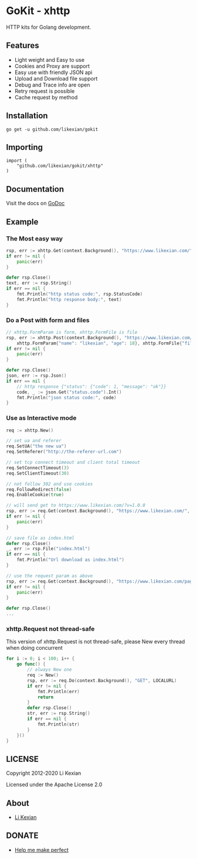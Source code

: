 # GoKit - xhttp

HTTP kits for Golang development.

## Features

- Light weight and Easy to use
- Cookies and Proxy are support
- Easy use with friendly JSON api
- Upload and Download file support
- Debug and Trace info are open
- Retry request is possible
- Cache request by method

## Installation

    go get -u github.com/likexian/gokit

## Importing

    import (
        "github.com/likexian/gokit/xhttp"
    )

## Documentation

Visit the docs on [GoDoc](https://godoc.org/github.com/likexian/gokit/xhttp)

## Example

### The Most easy way

```go
rsp, err := xhttp.Get(context.Background(), "https://www.likexian.com/")
if err != nil {
    panic(err)
}

defer rsp.Close()
text, err := rsp.String()
if err == nil {
    fmt.Println("http status code:", rsp.StatusCode)
    fmt.Println("http response body:", text)
}
```

### Do a Post with form and files

```go
// xhttp.FormParam is form, xhttp.FormFile is file
rsp, err := xhttp.Post(context.Background(), "https://www.likexian.com/",
    xhttp.FormParam{"name": "likexian", "age": 18}, xhttp.FormFile{"file": "README.md"})
if err != nil {
    panic(err)
}

defer rsp.Close()
json, err := rsp.Json()
if err == nil {
    // http response {"status": {"code": 1, "message": "ok"}}
    code, _ := json.Get("status.code").Int()
    fmt.Println("json status code:", code)
}
```

### Use as Interactive mode

```go
req := xhttp.New()

// set ua and referer
req.SetUA("the new ua")
req.SetReferer("http://the-referer-url.com")

// set tcp connect timeout and client total timeout
req.SetConnectTimeout(3)
req.SetClientTimeout(30)

// not follow 302 and use cookies
req.FollowRedirect(false)
req.EnableCookie(true)

// will send get to https://www.likexian.com/?v=1.0.0
rsp, err := req.Get(context.Background(), "https://www.likexian.com/", xhttp.QueryParam{"v", "1.0.0"})
if err != nil {
    panic(err)
}

// save file as index.html
defer rsp.Close()
_, err := rsp.File("index.html")
if err == nil {
    fmt.Println("Url download as index.html")
}

// use the request param as above
rsp, err := req.Get(context.Background(), "https://www.likexian.com/page/")
if err != nil {
    panic(err)
}

defer rsp.Close()
...
```

### xhttp.Request not thread-safe

This version of xhttp.Request is not thread-safe, please New every thread when doing concurrent

```go
for i := 0; i < 100; i++ {
    go func() {
        // always New one
        req := New()
        rsp, err := req.Do(context.Background(), "GET", LOCALURL)
        if err != nil {
            fmt.Println(err)
            return
        }
        defer rsp.Close()
        str, err := rsp.String()
        if err == nil {
            fmt.Println(str)
        }
    }()
}
```

## LICENSE

Copyright 2012-2020 Li Kexian

Licensed under the Apache License 2.0

## About

- [Li Kexian](https://www.likexian.com/)

## DONATE

- [Help me make perfect](https://www.likexian.com/donate/)
